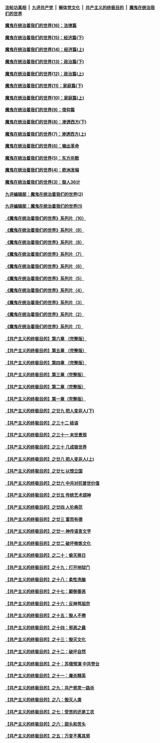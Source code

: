 

####  [法轮功真相](../../../../basic/blob/master/README.md?t=10151002) &nbsp;|&nbsp; [九评共产党](../../../../9ping.md/blob/master/README.md?t=10151002) &nbsp;|&nbsp; [解体党文化](../../../../jtdwh.md/blob/master/README.md?t=10151002)  &nbsp;|&nbsp; [共产主义的终极目的](../../../../gczydzjmd.md/blob/master/README.md?t=10151002) &nbsp;|&nbsp; [魔鬼在统治我们的世界](../../../../mgztzwmdsj.md/blob/master/README.md?t=10151002) 

#### [魔鬼在统治着我们的世界(16)：法律篇](../pages/nsc422/n10485969.md?t=10151002) 

#### [魔鬼在统治着我们的世界(15)：经济篇(下)](../pages/nsc422/n10469975.md?t=10151002) 

#### [魔鬼在统治着我们的世界(14)：经济篇(上)](../pages/nsc422/n10457370.md?t=10151002) 

#### [魔鬼在统治着我们的世界(13)：政治篇(下)](../pages/nsc422/n10448270.md?t=10151002) 

#### [魔鬼在统治着我们的世界(12)：政治篇(上)](../pages/nsc422/n10444576.md?t=10151002) 

#### [魔鬼在统治着我们的世界(11)：家庭篇(下)](../pages/nsc422/n10440961.md?t=10151002) 

#### [魔鬼在统治着我们的世界(10)：家庭篇(上)](../pages/nsc422/n10435448.md?t=10151002) 

#### [魔鬼在统治着我们的世界(9)：信仰篇](../pages/nsc422/n10432159.md?t=10151002) 

#### [魔鬼在统治着我们的世界(8)：渗透西方(下)](../pages/nsc422/n10429603.md?t=10151002) 

#### [魔鬼在统治着我们的世界(7)：渗透西方(上)](../pages/nsc422/n10426013.md?t=10151002) 

#### [魔鬼在统治着我们的世界(6)：输出革命](../pages/nsc422/n10421536.md?t=10151002) 

#### [魔鬼在统治着我们的世界(5)：东方杀戮](../pages/nsc422/n10417707.md?t=10151002) 

#### [魔鬼在统治着我们的世界(4)：欧洲发端](../pages/nsc422/n10414890.md?t=10151002) 

#### [魔鬼在统治着我们的世界(3)：毁人36计](../pages/nsc422/n10411583.md?t=10151002) 

#### [九评编辑部：魔鬼在统治着我们的世界(2)](../pages/nsc422/n10410036.md?t=10151002) 

#### [九评编辑部：魔鬼在统治着我们的世界(1)](../pages/nsc422/n10406825.md?t=10151002) 

#### [《魔鬼在统治着我们的世界》系列片（10）](../pages/nsc422/n12292670.md?t=10151002) 

#### [《魔鬼在统治着我们的世界》系列片（9）](../pages/nsc422/n12290859.md?t=10151002) 

#### [《魔鬼在统治着我们的世界》系列片（8）](../pages/nsc422/n12287445.md?t=10151002) 

#### [《魔鬼在统治着我们的世界》系列片（7）](../pages/nsc422/n12283425.md?t=10151002) 

#### [《魔鬼在统治着我们的世界》系列片（6）](../pages/nsc422/n12282314.md?t=10151002) 

#### [《魔鬼在统治着我们的世界》系列片（5）](../pages/nsc422/n12281419.md?t=10151002) 

#### [《魔鬼在统治着我们的世界》系列片（4）](../pages/nsc422/n12274024.md?t=10151002) 

#### [《魔鬼在统治着我们的世界》系列片（3）](../pages/nsc422/n12271322.md?t=10151002) 

#### [《魔鬼在统治着我们的世界》系列片（2）](../pages/nsc422/n12269049.md?t=10151002) 

#### [《魔鬼在统治着我们的世界》系列片（1）](../pages/nsc422/n12267575.md?t=10151002) 

#### [【共产主义的终极目的】第六章 （完整版）](../pages/nsc422/n11428913.md?t=10151002) 

#### [【共产主义的终极目的】第五章 （完整版）](../pages/nsc422/n11428912.md?t=10151002) 

#### [【共产主义的终极目的】第四章 （完整版）](../pages/nsc422/n11428907.md?t=10151002) 

#### [【共产主义的终极目的】第三章（完整版）](../pages/nsc422/n11428848.md?t=10151002) 

#### [【共产主义的终极目的】第二章（完整版）](../pages/nsc422/n11428831.md?t=10151002) 

#### [【共产主义的终极目的】第一章（完整版）](../pages/nsc422/n11417651.md?t=10151002) 

#### [【共产主义的终极目的】之廿九 把人变非人(下)](../pages/nsc422/n11344140.md?t=10151002) 

#### [【共产主义的终极目的】之三十二 结语](../pages/nsc422/n11360535.md?t=10151002) 

#### [【共产主义的终极目的】之三十一 末世景观](../pages/nsc422/n11351129.md?t=10151002) 

#### [【共产主义的终极目的】之三十 几成狼世界](../pages/nsc422/n11348280.md?t=10151002) 

#### [【共产主义的终极目的】之廿八 把人变非人(上)](../pages/nsc422/n11340492.md?t=10151002) 

#### [【共产主义的终极目的】之廿七 以恨立国](../pages/nsc422/n11336944.md?t=10151002) 

#### [【共产主义的终极目的】之廿六 中共对抗普世价值](../pages/nsc422/n11324785.md?t=10151002) 

#### [【共产主义的终极目的】之廿五 传统艺术颂神](../pages/nsc422/n11296396.md?t=10151002) 

#### [【共产主义的终极目的】之廿四 人伦典范](../pages/nsc422/n11296397.md?t=10151002) 

#### [【共产主义的终极目的】之廿三 富而有德](../pages/nsc422/n11283598.md?t=10151002) 

#### [【共产主义的终极目的】之廿一 神传语言文字](../pages/nsc422/n11263265.md?t=10151002) 

#### [【共产主义的终极目的】之廿二 破坏修炼文化](../pages/nsc422/n11245728.md?t=10151002) 

#### [【共产主义的终极目的】之二十：偷天换日](../pages/nsc422/n11238846.md?t=10151002) 

#### [【共产主义的终极目的】之十九：打开地狱门](../pages/nsc422/n11206376.md?t=10151002) 

#### [【共产主义的终极目的】之十八：柔性洗脑](../pages/nsc422/n11199994.md?t=10151002) 

#### [【共产主义的终极目的】之十七：颠倒善恶](../pages/nsc422/n11179782.md?t=10151002) 

#### [【共产主义的终极目的】之十六：反神骂祖宗](../pages/nsc422/n11166798.md?t=10151002) 

#### [【共产主义的终极目的】之十五：毁人不倦](../pages/nsc422/n11166792.md?t=10151002) 

#### [【共产主义的终极目的】之十四：邪恶之最](../pages/nsc422/n11150249.md?t=10151002) 

#### [【共产主义的终极目的】之十三：毁灭文化](../pages/nsc422/n11135227.md?t=10151002) 

#### [【共产主义的终极目的】之十二：破坏自然](../pages/nsc422/n11135214.md?t=10151002) 

#### [【共产主义的终极目的】之十：苏俄预演 中共登台](../pages/nsc422/n11118424.md?t=10151002) 

#### [【共产主义的终极目的】之十一：屠杀精英](../pages/nsc422/n11118442.md?t=10151002) 

#### [【共产主义的终极目的】之九：共产邪灵一路杀](../pages/nsc422/n11114139.md?t=10151002) 

#### [【共产主义的终极目的】之八：毁灭人类](../pages/nsc422/n11108503.md?t=10151002) 

#### [【共产主义的终极目的】之七：受苦的还是工农](../pages/nsc422/n11101809.md?t=10151002) 

#### [【共产主义的终极目的】之六：甜头和苦头](../pages/nsc422/n11096971.md?t=10151002) 

#### [【共产主义的终极目的】之五：万变不离其邪](../pages/nsc422/n11091285.md?t=10151002) 

